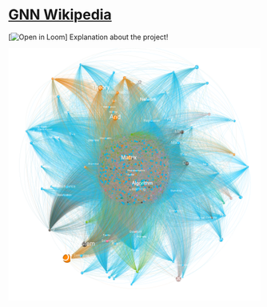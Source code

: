 # [GNN Wikipedia](https://dinizmaths.github.io/netdeploy/network/)

[![Open in Loom](https://www.loom.com/share/27e4c46eb75f40918ce6fa375bf6f5da?sid=37ac00fb-8ebf-402a-9666-c85b1a57c564)] Explanation about the project!

<img src="https://github.com/DinizMaths/airflow-project/blob/main/img/graph.png">
